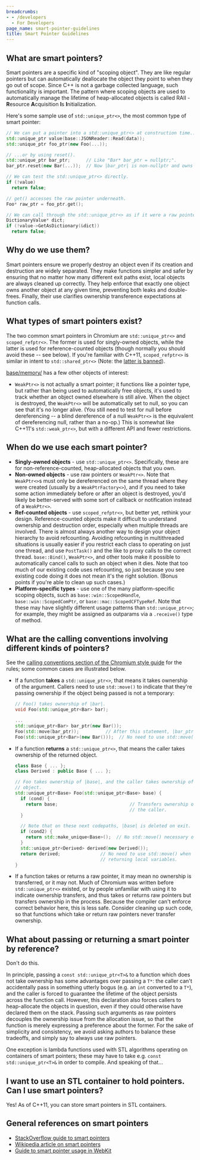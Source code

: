 ```yaml
---
breadcrumbs:
- - /developers
  - For Developers
page_name: smart-pointer-guidelines
title: Smart Pointer Guidelines
---
```


## What are smart pointers?

Smart pointers are a specific kind of "scoping object". They are like regular
pointers but can automatically deallocate the object they point to when they go
out of scope. Since C++ is not a garbage collected language, such functionality
is important. The pattern where scoping objects are used to automatically manage
the lifetime of heap-allocated objects is called RAII - **R**esource
**A**cquisition **I**s **I**nitialization.

Here's some sample use of `std::unique_ptr<>`, the most common type of smart
pointer:

```cpp
// We can put a pointer into a std::unique_ptr<> at construction time...
std::unique_ptr value(base::JSONReader::Read(data));
std::unique_ptr foo_ptr(new Foo(...));

// ...or by using reset().
std::unique_ptr bar_ptr;      // Like "Bar* bar_ptr = nullptr;".
bar_ptr.reset(new Bar(...));  // Now |bar_ptr| is non-nullptr and owns the object.

// We can test the std::unique_ptr<> directly.
if (!value)
  return false;

// get() accesses the raw pointer underneath.
Foo* raw_ptr = foo_ptr.get();

// We can call through the std::unique_ptr<> as if it were a raw pointer.
DictionaryValue* dict;
if (!value->GetAsDictionary(&dict))
  return false;
```

## Why do we use them?

Smart pointers ensure we properly destroy an object even if its creation and
destruction are widely separated. They make functions simpler and safer by
ensuring that no matter how many different exit paths exist, local objects are
always cleaned up correctly. They help enforce that exactly one object owns
another object at any given time, preventing both leaks and double-frees.
Finally, their use clarifies ownership transference expectations at function
calls.

## What types of smart pointers exist?

The two common smart pointers in Chromium are `std::unique_ptr<>` and
`scoped_refptr<>`. The former is used for singly-owned objects, while the latter
is used for reference-counted objects (though normally you should avoid these --
see below). If you're familiar with C++11, `scoped_refptr<>` is similar in
intent to `std::shared_ptr<>` (Note: the [latter is
banned](https://chromium.googlesource.com/chromium/src/+/main/styleguide/c++/c++11.md)).

[base/memory/](https://chromium.googlesource.com/chromium/src/+/HEAD/base/memory/)
has a few other objects of interest:

*   `WeakPtr<>` is not actually a smart pointer; it functions like a
            pointer type, but rather than being used to automatically free
            objects, it's used to track whether an object owned elsewhere is
            still alive. When the object is destroyed, the `WeakPtr<>` will be
            automatically set to null, so you can see that it's no longer alive.
            (You still need to test for null before dereferencing -- a blind
            dereference of a null `WeakPtr<>` is the equivalent of dereferencing
            null, rather than a no-op.) This is somewhat like C++11's
            `std::weak_ptr<>`, but with a different API and fewer restrictions.

## When do we use each smart pointer?

*   **Singly-owned objects** - use `std::unique_ptr<>`. Specifically,
            these are for non-reference-counted, heap-allocated objects that you
            own.
*   **Non-owned objects** - use raw pointers or `WeakPtr<>`. Note that
            `WeakPtr<>`s must only be dereferenced on the same thread where they
            were created (usually by a `WeakPtrFactory<>`), and if you need to
            take some action immediately before or after an object is destroyed,
            you'd likely be better-served with some sort of callback or
            notification instead of a `WeakPtr<>`.
*   **Ref-counted objects** - use `scoped_refptr<>`, but better yet,
            rethink your design. Reference-counted objects make it difficult to
            understand ownership and destruction order, especially when multiple
            threads are involved. There is almost always another way to design
            your object hierarchy to avoid refcounting. Avoiding refcounting in
            multithreaded situations is usually easier if you restrict each
            class to operating on just one thread, and use `PostTask()` and the
            like to proxy calls to the correct thread. `base::Bind()`,
            `WeakPtr<>`, and other tools make it possible to automatically
            cancel calls to such an object when it dies. Note that too much of
            our existing code uses refcounting, so just because you see existing
            code doing it does not mean it's the right solution. (Bonus points
            if you're able to clean up such cases.)
*   **Platform-specific types** - use one of the many platform-specific
            scoping objects, such as `base::win::ScopedHandle`,
            `base::win::ScopedComPtr`, or `base::mac::ScopedCFTypeRef`. Note
            that these may have slightly different usage patterns than
            `std::unique_ptr<>`; for example, they might be assigned as
            outparams via a `.receive()` type of method.

## What are the calling conventions involving different kinds of pointers?

See the [calling conventions section of the Chromium style
guide](/developers/coding-style) for the rules; some common cases are
illustrated below.

*   If a function **takes** a `std::unique_ptr<>`, that means it takes
            ownership of the argument. Callers need to use `std::move()` to
            indicate that they're passing ownership if the object being passed
            is not a temporary:
    ```cpp
    // Foo() takes ownership of |bar|.
    void Foo(std::unique_ptr<Bar> bar);

    ...
    std::unique_ptr<Bar> bar_ptr(new Bar());
    Foo(std::move(bar_ptr));          // After this statement, |bar_ptr| is null.
    Foo(std::unique_ptr<Bar>(new Bar()));  // No need to use std::move() on temporaries.
    ```

*   If a function **returns** a `std::unique_ptr<>`, that means the
            caller takes ownership of the returned object.
    ```cpp
    class Base { ... };
    class Derived : public Base { ... };

    // Foo takes ownership of |base|, and the caller takes ownership of the returned
    // object.
    std::unique_ptr<Base> Foo(std::unique_ptr<Base> base) {
      if (cond) {
        return base;                           // Transfers ownership of |base| back to
                                               // the caller.
      }

      // Note that on these next codepaths, |base| is deleted on exit.
      if (cond2) {
        return std::make_unique<Base>();  // No std::move() necessary on temporaries.
      }
      std::unique_ptr<Derived> derived(new Derived());
      return derived;               // No need to use std::move() when
                                    // returning local variables.
    }
    ```

*   If a function takes or returns a raw pointer, it may mean no
            ownership is transferred, or it may not. Much of Chromium was
            written before `std::unique_ptr<>` existed, or by people unfamiliar
            with using it to indicate ownership transfers, and thus takes or
            returns raw pointers but transfers ownership in the process. Because
            the compiler can't enforce correct behavior here, this is less safe.
            Consider cleaning up such code, so that functions which take or
            return raw pointers never transfer ownership.

## What about passing or returning a smart pointer by reference?

Don't do this.

In principle, passing a `const std::unique_ptr<T>&` to a function which does not
take ownership has some advantages over passing a `T*`: the caller can't
accidentally pass in something utterly bogus (e.g. an `int` converted to a
`T*`), and the caller is forced to guarantee the lifetime of the object persists
across the function call. However, this declaration also forces callers to
heap-allocate the objects in question, even if they could otherwise have
declared them on the stack. Passing such arguments as raw pointers decouples the
ownership issue from the allocation issue, so that the function is merely
expressing a preference about the former. For the sake of simplicity and
consistency, we avoid asking authors to balance these tradeoffs, and simply say
to always use raw pointers.

One exception is lambda functions used with STL algorithms operating on
containers of smart pointers; these may have to take e.g. `const
std::unique_ptr<T>&` in order to compile. And speaking of that...

## I want to use an STL container to hold pointers. Can I use smart pointers?

Yes! As of C++11, you can store smart pointers in STL containers.

## General references on smart pointers

*   [StackOverflow guide to smart
            pointers](http://stackoverflow.com/questions/106508/what-is-a-smart-pointer-and-when-should-i-use-one)
*   [Wikipedia article on smart
            pointers](http://en.wikipedia.org/wiki/Smart_pointer)
*   [Guide to smart pointer usage in
            WebKit](http://www.webkit.org/coding/RefPtr.html)
